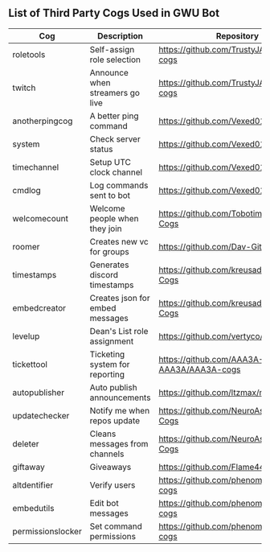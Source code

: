 ## List of Third Party Cogs Used in GWU Bot

| Cog               | Description                     | Repository                                  |
|-------------------|---------------------------------|---------------------------------------------|
| roletools         | Self-assign role selection      | https://github.com/TrustyJAID/Trusty-cogs   |
| twitch            | Announce when streamers go live | https://github.com/TrustyJAID/Trusty-cogs   |
| anotherpingcog    | A better ping command           | https://github.com/Vexed01/Vex-Cogs         |
| system            | Check server status             | https://github.com/Vexed01/Vex-Cogs         |
| timechannel       | Setup UTC clock channel         | https://github.com/Vexed01/Vex-Cogs         |
| cmdlog            | Log commands sent to bot        | https://github.com/Vexed01/Vex-Cogs         |
| welcomecount      | Welcome people when they join   | https://github.com/Tobotimus/Tobo-Cogs      |
| roomer            | Creates new vc for groups       | https://github.com/Dav-Git/Dav-Cogs         |
| timestamps        | Generates discord timestamps    | https://github.com/kreusada/Kreusada-Cogs   |
| embedcreator      | Creates json for embed messages | https://github.com/kreusada/Kreusada-Cogs   |
| levelup           | Dean's List role assignment     | https://github.com/vertyco/vrt-cogs         |
| tickettool        | Ticketing system for reporting  | https://github.com/AAA3A-AAA3A/AAA3A-cogs   |
| autopublisher     | Auto publish announcements      | https://github.com/ltzmax/maxcogs           |
| updatechecker     | Notify me when repos update     | https://github.com/NeuroAssassin/Toxic-Cogs |
| deleter           | Cleans messages from channels   | https://github.com/NeuroAssassin/Toxic-Cogs |
| giftaway          | Giveaways                       | https://github.com/Flame442/FlameCogs       |
| altdentifier      | Verify users                    | https://github.com/phenom4n4n/phen-cogs     |
| embedutils        | Edit bot messages               | https://github.com/phenom4n4n/phen-cogs     |
| permissionslocker | Set command permissions         | https://github.com/phenom4n4n/phen-cogs     |
